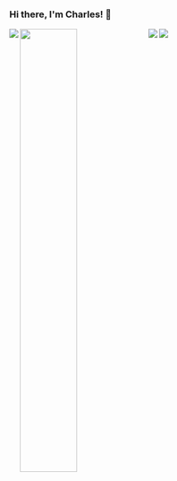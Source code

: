 ### Hi there, I'm Charles! 👋


<img align="left" src="https://github-readme-stats.vercel.app/api?username=bau04&show_icons=true&theme=radical" />
<img align="left" width="45%" src="https://github-readme-stats.vercel.app/api/top-langs/?username=bau04&layout=compact" />

<img align="left" src="https://img.shields.io/badge/java-%23ED8B00.svg?style=for-the-badge&logo=java&logoColor=white"/>
<img align="left" src="https://img.shields.io/badge/python-3670A0?style=for-the-badge&logo=python&logoColor=ffdd54"/>

